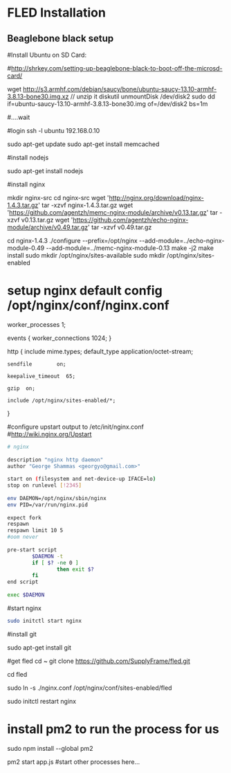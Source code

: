FLED Installation
=================

Beaglebone black setup
----------------------

#Install Ubuntu on SD Card:

#http://shrkey.com/setting-up-beaglebone-black-to-boot-off-the-microsd-card/

wget http://s3.armhf.com/debian/saucy/bone/ubuntu-saucy-13.10-armhf-3.8.13-bone30.img.xz
// unzip it
diskutil unmountDisk /dev/disk2
sudo dd if=ubuntu-saucy-13.10-armhf-3.8.13-bone30.img of=/dev/disk2 bs=1m

#....wait

#login
ssh -l ubuntu 192.168.0.10

sudo apt-get update
sudo apt-get install memcached

#install nodejs

sudo apt-get install nodejs

#install nginx

mkdir nginx-src
cd nginx-src
wget 'http://nginx.org/download/nginx-1.4.3.tar.gz'
tar -xzvf nginx-1.4.3.tar.gz
wget 'https://github.com/agentzh/memc-nginx-module/archive/v0.13.tar.gz'
tar -xzvf v0.13.tar.gz
wget 'https://github.com/agentzh/echo-nginx-module/archive/v0.49.tar.gz'
tar -xzvf v0.49.tar.gz

cd nginx-1.4.3
./configure --prefix=/opt/nginx --add-module=../echo-nginx-module-0.49 --add-module=../memc-nginx-module-0.13
make -j2
make install
sudo mkdir /opt/nginx/sites-available
sudo mkdir /opt/nginx/sites-enabled

# setup nginx default config /opt/nginx/conf/nginx.conf
worker_processes  1;

events {
    worker_connections  1024;
}

http {
    include       mime.types;
    default_type  application/octet-stream;

    sendfile        on;

    keepalive_timeout  65;

    gzip  on;

    include /opt/nginx/sites-enabled/*;
}

#configure upstart output to /etc/init/nginx.conf
#http://wiki.nginx.org/Upstart

```bash
# nginx
 
description "nginx http daemon"
author "George Shammas <georgyo@gmail.com>"
 
start on (filesystem and net-device-up IFACE=lo)
stop on runlevel [!2345]
 
env DAEMON=/opt/nginx/sbin/nginx
env PID=/var/run/nginx.pid
 
expect fork
respawn
respawn limit 10 5
#oom never
 
pre-start script
        $DAEMON -t
        if [ $? -ne 0 ]
                then exit $?
        fi
end script
 
exec $DAEMON
```

#start nginx

```bash
sudo initctl start nginx
```

#install git

sudo apt-get install git


#get fled
cd ~
git clone https://github.com/SupplyFrame/fled.git

cd fled

sudo ln -s ./nginx.conf /opt/nginx/conf/sites-enabled/fled

sudo initctl restart nginx

# install pm2 to run the process for us
sudo npm install --global pm2

pm2 start app.js
#start other processes here...


